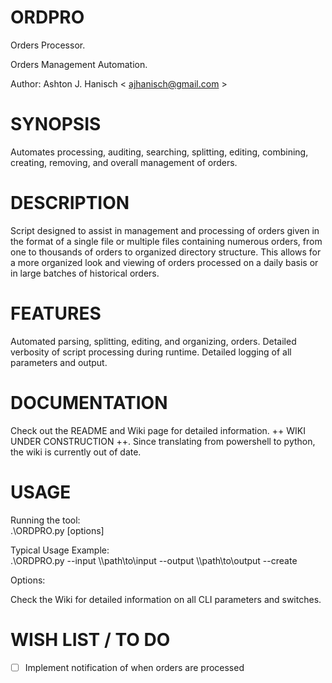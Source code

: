 # **ORDPRO**   
  
Orders Processor.  
  
Orders Management Automation.  

Author: Ashton J. Hanisch < <ajhanisch@gmail.com> >  
  
# **SYNOPSIS**  
Automates processing, auditing, searching, splitting, editing, combining, creating, removing, and overall management of orders.
  
# **DESCRIPTION**  
Script designed to assist in management and processing of orders given in the format of a single file or multiple files containing numerous orders, from one to thousands of orders to organized directory structure. This allows for a more organized look and viewing of orders processed on a daily basis or in large batches of historical orders.
    
# **FEATURES**  
Automated parsing, splitting, editing, and organizing, orders. Detailed verbosity of script processing during runtime. Detailed logging of all parameters and output.
    
# **DOCUMENTATION**  
Check out the README and Wiki page for detailed information. ++ WIKI UNDER CONSTRUCTION ++. Since translating from powershell to python, the wiki is currently out of date.

# **USAGE**  
Running the tool:  
.\ORDPRO.py [options]
  
Typical Usage Example:  
.\ORDPRO.py --input \\\path\to\input --output \\\path\to\output --create
  
Options:   
  
Check the Wiki for detailed information on all CLI parameters and switches.
  
# **WISH LIST / TO DO**  
- [ ] Implement notification of when orders are processed
